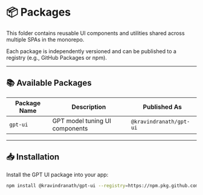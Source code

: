 # 📦 Packages

This folder contains reusable UI components and utilities shared across multiple SPAs in the monorepo.

Each package is independently versioned and can be published to a registry (e.g., GitHub Packages or npm).

---

## 📚 Available Packages

| Package Name | Description                    | Published As            |
| ------------ | ------------------------------ | ----------------------- |
| `gpt-ui`     | GPT model tuning UI components | `@kravindranath/gpt-ui` |

---

## 📥 Installation

Install the GPT UI package into your app:

```bash
npm install @kravindranath/gpt-ui --registry=https://npm.pkg.github.com
```
